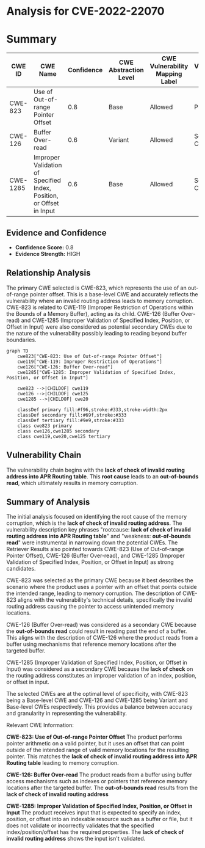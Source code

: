 # Analysis for CVE-2022-22070

# Summary
| CWE ID | CWE Name | Confidence | CWE Abstraction Level | CWE Vulnerability Mapping Label | CWE-Vulnerability Mapping Notes |
|---|---|---|---|---|---|
| CWE-823 | Use of Out-of-range Pointer Offset | 0.8 | Base | Allowed | Primary CWE |
| CWE-126 | Buffer Over-read | 0.6 | Variant | Allowed | Secondary Candidate |
| CWE-1285 | Improper Validation of Specified Index, Position, or Offset in Input | 0.6 | Base | Allowed | Secondary Candidate |

## Evidence and Confidence

*   **Confidence Score:** 0.8
*   **Evidence Strength:** HIGH

## Relationship Analysis
The primary CWE selected is CWE-823, which represents the use of an out-of-range pointer offset. This is a base-level CWE and accurately reflects the vulnerability where an invalid routing address leads to memory corruption. CWE-823 is related to CWE-119 (Improper Restriction of Operations within the Bounds of a Memory Buffer), acting as its child. CWE-126 (Buffer Over-read) and CWE-1285 (Improper Validation of Specified Index, Position, or Offset in Input) were also considered as potential secondary CWEs due to the nature of the vulnerability possibly leading to reading beyond buffer boundaries.

```mermaid
graph TD
    cwe823["CWE-823: Use of Out-of-range Pointer Offset"]
    cwe119["CWE-119: Improper Restriction of Operations"]
    cwe126["CWE-126: Buffer Over-read"]
    cwe1285["CWE-1285: Improper Validation of Specified Index, Position, or Offset in Input"]
    
    cwe823 -->|CHILDOF| cwe119
    cwe126 -->|CHILDOF| cwe125
    cwe1285 -->|CHILDOF| cwe20
    
    classDef primary fill:#f96,stroke:#333,stroke-width:2px
    classDef secondary fill:#69f,stroke:#333
    classDef tertiary fill:#9e9,stroke:#333
    class cwe823 primary
    class cwe126,cwe1285 secondary
    class cwe119,cwe20,cwe125 tertiary
```

## Vulnerability Chain
The vulnerability chain begins with the **lack of check of invalid routing address into APR Routing table**. This **root cause** leads to an **out-of-bounds read**, which ultimately results in memory corruption.

## Summary of Analysis
The initial analysis focused on identifying the root cause of the memory corruption, which is the **lack of check of invalid routing address**. The vulnerability description key phrases "rootcause: **lack of check of invalid routing address into APR Routing table**" and "weakness: **out-of-bounds read**" were instrumental in narrowing down the potential CWEs. The Retriever Results also pointed towards CWE-823 (Use of Out-of-range Pointer Offset), CWE-126 (Buffer Over-read), and CWE-1285 (Improper Validation of Specified Index, Position, or Offset in Input) as strong candidates.

CWE-823 was selected as the primary CWE because it best describes the scenario where the product uses a pointer with an offset that points outside the intended range, leading to memory corruption. The description of CWE-823 aligns with the vulnerability's technical details, specifically the invalid routing address causing the pointer to access unintended memory locations.

CWE-126 (Buffer Over-read) was considered as a secondary CWE because the **out-of-bounds read** could result in reading past the end of a buffer. This aligns with the description of CWE-126 where the product reads from a buffer using mechanisms that reference memory locations after the targeted buffer.

CWE-1285 (Improper Validation of Specified Index, Position, or Offset in Input) was considered as a secondary CWE because the **lack of check** on the routing address constitutes an improper validation of an index, position, or offset in input.

The selected CWEs are at the optimal level of specificity, with CWE-823 being a Base-level CWE and CWE-126 and CWE-1285 being Variant and Base-level CWEs respectively. This provides a balance between accuracy and granularity in representing the vulnerability.

Relevant CWE Information:

**CWE-823: Use of Out-of-range Pointer Offset**
The product performs pointer arithmetic on a valid pointer, but it uses an offset that can point outside of the intended range of valid memory locations for the resulting pointer. This matches the **lack of check of invalid routing address into APR Routing table** leading to memory corruption.

**CWE-126: Buffer Over-read**
The product reads from a buffer using buffer access mechanisms such as indexes or pointers that reference memory locations after the targeted buffer. The **out-of-bounds read** results from the **lack of check of invalid routing address**

**CWE-1285: Improper Validation of Specified Index, Position, or Offset in Input**
The product receives input that is expected to specify an index, position, or offset into an indexable resource such as a buffer or file, but it does not validate or incorrectly validates that the specified index/position/offset has the required properties. The **lack of check of invalid routing address** shows the input isn't validated.